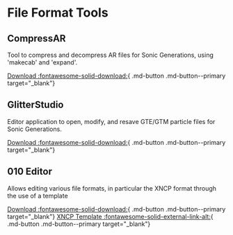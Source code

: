 # File Format Tools

## CompressAR
Tool to compress and decompress AR files for Sonic Generations, using 'makecab' and 'expand'.

[Download :fontawesome-solid-download:](https://github.com/PTKickass/CompressAR/releases){ .md-button .md-button--primary target="_blank"}

## GlitterStudio
Editor application to open, modify, and resave GTE/GTM particle files for Sonic Generations.

[Download :fontawesome-solid-download:](https://github.com/crash5band/Glitter/releases){ .md-button .md-button--primary target="_blank"}

## 010 Editor
Allows editing various file formats, in particular the XNCP format through the use of a template

[Download :fontawesome-solid-download:](https://www.sweetscape.com/010editor/){ .md-button .md-button--primary target="_blank"}
[XNCP Template :fontawesome-solid-external-link-alt:](https://github.com/tge-was-taken/010-Editor-Templates/blob/master/templates/sonic_xncp_yncp.bt){ .md-button .md-button--primary target="_blank"}